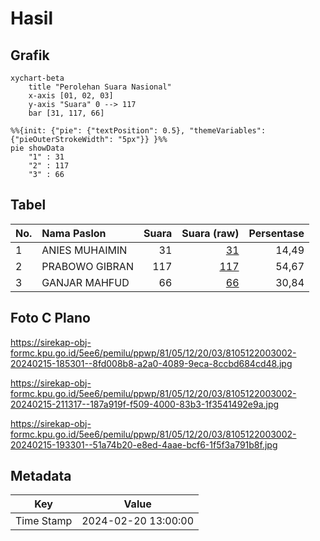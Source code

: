 # Hasil

## Grafik

```mermaid
xychart-beta
    title "Perolehan Suara Nasional"
    x-axis [01, 02, 03]
    y-axis "Suara" 0 --> 117
    bar [31, 117, 66]
```

```mermaid
%%{init: {"pie": {"textPosition": 0.5}, "themeVariables": {"pieOuterStrokeWidth": "5px"}} }%%
pie showData
    "1" : 31
    "2" : 117
    "3" : 66
```

## Tabel

| No. | Nama Paslon    | Suara | Suara (raw) | Persentase |
|:--- |:-------------- | -----:| -----------:| ----------:|
| 1   | ANIES MUHAIMIN | 31    | [31][p-1]   | 14,49      |
| 2   | PRABOWO GIBRAN | 117   | [117][p-2]  | 54,67      |
| 3   | GANJAR MAHFUD  | 66    | [66][p-3]   | 30,84      |


[p-1]: https://github.com/gigit-pemilu/pemilu-2024/blob/main/pilpres/hitung-suara/sub/81-maluku/sub/05-seram-bagian-timur/sub/12-bula-barat/sub/2003-waematakabo/sub/002-tps/sub/paslon-1.txt
[p-2]: https://github.com/gigit-pemilu/pemilu-2024/blob/main/pilpres/hitung-suara/sub/81-maluku/sub/05-seram-bagian-timur/sub/12-bula-barat/sub/2003-waematakabo/sub/002-tps/sub/paslon-2.txt
[p-3]: https://github.com/gigit-pemilu/pemilu-2024/blob/main/pilpres/hitung-suara/sub/81-maluku/sub/05-seram-bagian-timur/sub/12-bula-barat/sub/2003-waematakabo/sub/002-tps/sub/paslon-3.txt

## Foto C Plano

https://sirekap-obj-formc.kpu.go.id/5ee6/pemilu/ppwp/81/05/12/20/03/8105122003002-20240215-185301--8fd008b8-a2a0-4089-9eca-8ccbd684cd48.jpg

https://sirekap-obj-formc.kpu.go.id/5ee6/pemilu/ppwp/81/05/12/20/03/8105122003002-20240215-211317--187a919f-f509-4000-83b3-1f3541492e9a.jpg

https://sirekap-obj-formc.kpu.go.id/5ee6/pemilu/ppwp/81/05/12/20/03/8105122003002-20240215-193301--51a74b20-e8ed-4aae-bcf6-1f5f3a791b8f.jpg


## Metadata

| Key        | Value               |
| ---------- | ------------------- |
| Time Stamp | 2024-02-20 13:00:00 |



